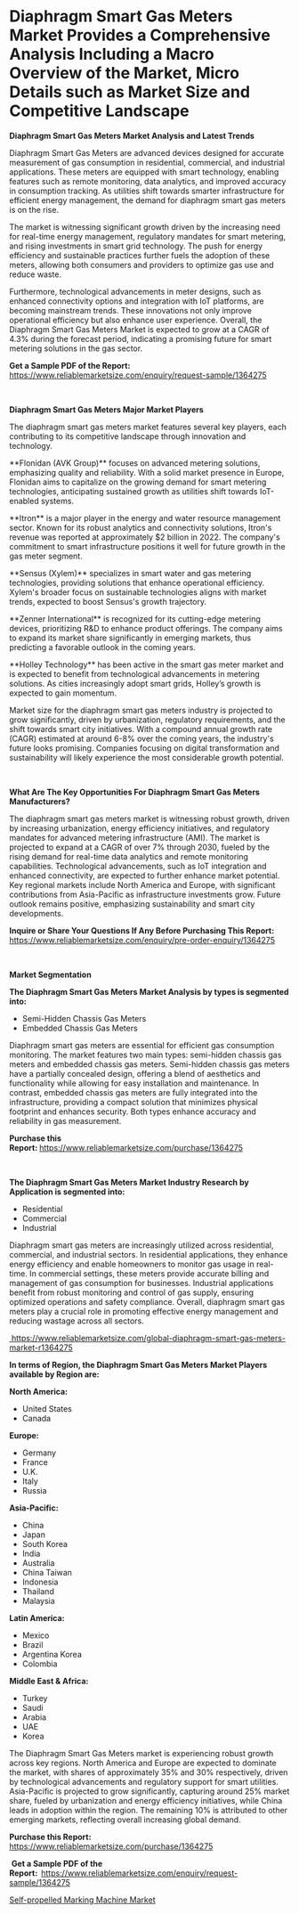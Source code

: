 <p><h1>Diaphragm Smart Gas Meters Market Provides a Comprehensive Analysis Including a Macro Overview of the Market, Micro Details such as Market Size and Competitive Landscape</h1></p><p><strong>Diaphragm Smart Gas Meters Market Analysis and Latest Trends</strong></p>
<p><p>Diaphragm Smart Gas Meters are advanced devices designed for accurate measurement of gas consumption in residential, commercial, and industrial applications. These meters are equipped with smart technology, enabling features such as remote monitoring, data analytics, and improved accuracy in consumption tracking. As utilities shift towards smarter infrastructure for efficient energy management, the demand for diaphragm smart gas meters is on the rise.</p><p>The market is witnessing significant growth driven by the increasing need for real-time energy management, regulatory mandates for smart metering, and rising investments in smart grid technology. The push for energy efficiency and sustainable practices further fuels the adoption of these meters, allowing both consumers and providers to optimize gas use and reduce waste.</p><p>Furthermore, technological advancements in meter designs, such as enhanced connectivity options and integration with IoT platforms, are becoming mainstream trends. These innovations not only improve operational efficiency but also enhance user experience. Overall, the Diaphragm Smart Gas Meters Market is expected to grow at a CAGR of 4.3% during the forecast period, indicating a promising future for smart metering solutions in the gas sector.</p></p>
<p><strong>Get a Sample PDF of the Report:&nbsp;</strong> <a href="https://www.reliablemarketsize.com/enquiry/request-sample/1364275?utm_campaign=2952&utm_medium=2&utm_source=Github&utm_content=ia&utm_term=12042025&utm_id=diaphragm-smart-gas-meters">https://www.reliablemarketsize.com/enquiry/request-sample/1364275</a></p>
<p>&nbsp;</p>
<p><strong>Diaphragm Smart Gas Meters Major Market Players</strong></p>
<p><p>The diaphragm smart gas meters market features several key players, each contributing to its competitive landscape through innovation and technology. </p><p>**Flonidan (AVK Group)** focuses on advanced metering solutions, emphasizing quality and reliability. With a solid market presence in Europe, Flonidan aims to capitalize on the growing demand for smart metering technologies, anticipating sustained growth as utilities shift towards IoT-enabled systems.</p><p>**Itron** is a major player in the energy and water resource management sector. Known for its robust analytics and connectivity solutions, Itron's revenue was reported at approximately $2 billion in 2022. The company's commitment to smart infrastructure positions it well for future growth in the gas meter segment.</p><p>**Sensus (Xylem)** specializes in smart water and gas metering technologies, providing solutions that enhance operational efficiency. Xylem's broader focus on sustainable technologies aligns with market trends, expected to boost Sensus's growth trajectory.</p><p>**Zenner International** is recognized for its cutting-edge metering devices, prioritizing R&D to enhance product offerings. The company aims to expand its market share significantly in emerging markets, thus predicting a favorable outlook in the coming years.</p><p>**Holley Technology** has been active in the smart gas meter market and is expected to benefit from technological advancements in metering solutions. As cities increasingly adopt smart grids, Holley’s growth is expected to gain momentum.</p><p>Market size for the diaphragm smart gas meters industry is projected to grow significantly, driven by urbanization, regulatory requirements, and the shift towards smart city initiatives. With a compound annual growth rate (CAGR) estimated at around 6-8% over the coming years, the industry's future looks promising. Companies focusing on digital transformation and sustainability will likely experience the most considerable growth potential.</p></p>
<p>&nbsp;</p>
<p><strong>What Are The Key Opportunities For Diaphragm Smart Gas Meters Manufacturers?</strong></p>
<p><p>The diaphragm smart gas meters market is witnessing robust growth, driven by increasing urbanization, energy efficiency initiatives, and regulatory mandates for advanced metering infrastructure (AMI). The market is projected to expand at a CAGR of over 7% through 2030, fueled by the rising demand for real-time data analytics and remote monitoring capabilities. Technological advancements, such as IoT integration and enhanced connectivity, are expected to further enhance market potential. Key regional markets include North America and Europe, with significant contributions from Asia-Pacific as infrastructure investments grow. Future outlook remains positive, emphasizing sustainability and smart city developments.</p></p>
<p><strong>Inquire or Share Your Questions If Any Before Purchasing This Report:</strong> <a href="https://www.reliablemarketsize.com/enquiry/pre-order-enquiry/1364275?utm_campaign=2952&utm_medium=2&utm_source=Github&utm_content=ia&utm_term=12042025&utm_id=diaphragm-smart-gas-meters">https://www.reliablemarketsize.com/enquiry/pre-order-enquiry/1364275</a></p>
<p>&nbsp;</p>
<p><strong>Market Segmentation</strong></p>
<p><strong>The Diaphragm Smart Gas Meters Market Analysis by types is segmented into:</strong></p>
<p><ul><li>Semi-Hidden Chassis Gas Meters</li><li>Embedded Chassis Gas Meters</li></ul></p>
<p><p>Diaphragm smart gas meters are essential for efficient gas consumption monitoring. The market features two main types: semi-hidden chassis gas meters and embedded chassis gas meters. Semi-hidden chassis gas meters have a partially concealed design, offering a blend of aesthetics and functionality while allowing for easy installation and maintenance. In contrast, embedded chassis gas meters are fully integrated into the infrastructure, providing a compact solution that minimizes physical footprint and enhances security. Both types enhance accuracy and reliability in gas measurement.</p></p>
<p><strong>Purchase this Report:&nbsp;</strong><a href="https://www.reliablemarketsize.com/purchase/1364275?utm_campaign=2952&utm_medium=2&utm_source=Github&utm_content=ia&utm_term=12042025&utm_id=diaphragm-smart-gas-meters">https://www.reliablemarketsize.com/purchase/1364275</a></p>
<p>&nbsp;</p>
<p><strong>The Diaphragm Smart Gas Meters Market Industry Research by Application is segmented into:</strong></p>
<p><ul><li>Residential</li><li>Commercial</li><li>Industrial</li></ul></p>
<p><p>Diaphragm smart gas meters are increasingly utilized across residential, commercial, and industrial sectors. In residential applications, they enhance energy efficiency and enable homeowners to monitor gas usage in real-time. In commercial settings, these meters provide accurate billing and management of gas consumption for businesses. Industrial applications benefit from robust monitoring and control of gas supply, ensuring optimized operations and safety compliance. Overall, diaphragm smart gas meters play a crucial role in promoting effective energy management and reducing wastage across all sectors.</p></p>
<p><a href="https://www.reliablemarketsize.com/global-diaphragm-smart-gas-meters-market-r1364275?utm_campaign=2952&utm_medium=2&utm_source=Github&utm_content=ia&utm_term=12042025&utm_id=diaphragm-smart-gas-meters">&nbsp;https://www.reliablemarketsize.com/global-diaphragm-smart-gas-meters-market-r1364275</a></p>
<p><strong>In terms of Region, the Diaphragm Smart Gas Meters Market Players available by Region are:</strong></p>
<p>
    <p> <strong> North America: </strong>
        <ul>
            <li>United States</li>
            <li>Canada</li>
        </ul>
        </p> 
    <p> <strong> Europe: </strong>
        <ul>
            <li>Germany</li>
            <li>France</li>
            <li>U.K.</li>
            <li>Italy</li>
            <li>Russia</li>
        </ul>
        </p> 
    <p> <strong> Asia-Pacific: </strong>
        <ul>
            <li>China</li>
            <li>Japan</li>
            <li>South Korea</li>
            <li>India</li>
            <li>Australia</li>
            <li>China Taiwan</li>
            <li>Indonesia</li>
            <li>Thailand</li>
            <li>Malaysia</li>
        </ul>
        </p> 
    <p> <strong> Latin America: </strong>
        <ul>
            <li>Mexico</li>
            <li>Brazil</li>
            <li>Argentina Korea</li>
            <li>Colombia</li>
        </ul>
        </p> 
    <p> <strong> Middle East & Africa: </strong>
        <ul>
            <li>Turkey</li>
            <li>Saudi</li>
            <li>Arabia</li>
            <li>UAE</li>
            <li>Korea</li>
        </ul>
    </p>
    </p>
<p><p>The Diaphragm Smart Gas Meters market is experiencing robust growth across key regions. North America and Europe are expected to dominate the market, with shares of approximately 35% and 30% respectively, driven by technological advancements and regulatory support for smart utilities. Asia-Pacific is projected to grow significantly, capturing around 25% market share, fueled by urbanization and energy efficiency initiatives, while China leads in adoption within the region. The remaining 10% is attributed to other emerging markets, reflecting overall increasing global demand.</p></p>
<p><strong>Purchase this Report: </strong><a href="https://www.reliablemarketsize.com/purchase/1364275?utm_campaign=2952&utm_medium=2&utm_source=Github&utm_content=ia&utm_term=12042025&utm_id=diaphragm-smart-gas-meters">https://www.reliablemarketsize.com/purchase/1364275</a></p>
<p>&nbsp;<strong>Get a Sample PDF of the Report:&nbsp;&nbsp;</strong><a href="https://www.reliablemarketsize.com/enquiry/request-sample/1364275?utm_campaign=2952&utm_medium=2&utm_source=Github&utm_content=ia&utm_term=12042025&utm_id=diaphragm-smart-gas-meters">https://www.reliablemarketsize.com/enquiry/request-sample/1364275</a></p>
<p><strong></strong></p>
<p><p><a href="https://github.com/verikaahova/Market-Research-Report-List-1/blob/main/self-propelled-marking-machine-market.md?utm_campaign=2952&utm_medium=2&utm_source=Github&utm_content=ia&utm_term=12042025&utm_id=diaphragm-smart-gas-meters">Self-propelled Marking Machine Market</a></p></p>